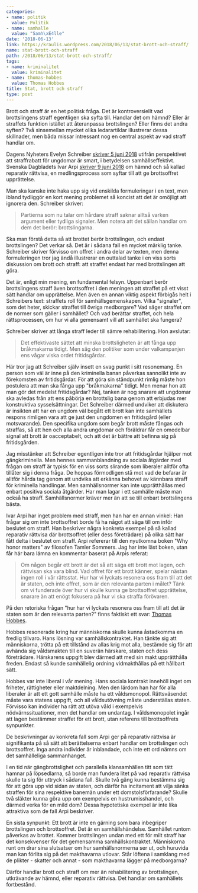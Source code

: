 ```yaml
---
categories:
- name: politik
  value: Politik
- name: samhalle
  value: "Samh\xE4lle"
date: '2018-06-13'
link: https://kraulis.wordpress.com/2018/06/13/stat-brott-och-straff/
name: stat-brott-och-straff
path: /2018/06/13/stat-brott-och-straff/
tags:
- name: kriminalitet
  value: kriminalitet
- name: thomas-hobbes
  value: Thomas Hobbes
title: Stat, brott och straff
type: post
---
```

Brott och straff är en het politisk fråga. Det är kontroversiellt vad brottslingens straff egentligen ska syfta till. Handlar det om hämnd? Eller är straffets funktion istället att återanpassa brottslingen? Eller finns det andra syften? Två sinsemellan mycket olika ledarartiklar illustrerar dessa skillnader, men båda missar intressant nog en central aspekt av vad straff handlar om.

Dagens Nyheters Evelyn Schreiber [skriver 5 juni 2018](https://www.dn.se/ledare/signerat/evelyn-schreiber-att-ge-unga-straffrabatt-ar-inte-snallt-det-ar-smart/) utifrån perspektivet att straffrabatt för ungdomar är smart, i betydelsen samhällseffektivt. Svenska Dagbladets Ivar Arpi [skriver 9 juni 2018](https://www.svd.se/ge-brottsoffer-inflytande-over-straffet/av/ivar-arpi) om hämnd och så kallad reparativ rättvisa, en medlingsprocess som syftar till att ge brottsoffret upprättelse.



Man ska kanske inte haka upp sig vid enskilda formuleringar i en text, men ibland tydliggör en kort mening problemet så koncist att det är omöjligt att ignorera den. Schreiber skriver:

> Partierna som nu talar om hårdare straff saknar alltså varken argument eller tydliga signaler. Men notera att det sällan handlar om dem det berör: brottslingarna.

Ska man förstå detta så att brottet berör brottslingen, och endast brottslingen? Det verkar så. Det är i sådana fall en mycket märklig tanke. Schreiber skriver förvisso om offret i andra delar av texten, men denna formuleringen tror jag ändå illustrerar en outtalad tanke i en viss sorts diskussion om brott och straff: att straffet endast har med brottslingen att göra. 

Det är, enligt min mening, en fundamental felsyn. Uppenbart berör brottslingens straff även brottsoffret i den meningen att straffet på ett visst sätt handlar om upprättelse. Men även en annan viktig aspekt förbigås helt i Schreibers text: straffets roll för samhällsgemenskapen. Vilka "signaler", som det heter, skickar straffet till övriga medborgare? Vad säger straffet om de normer som gäller i samhället? Och vad berättar straffet, och hela rättsprocessen, om hur vi alla gemensamt vill att samhället ska fungera?

Schreiber skriver att långa straff leder till sämre rehabilitering. Hon avslutar:

> Det effektivaste sättet att minska brottsligheten är att fånga upp bråkmakarna tidigt. Men säg den politiker som under valkampanjen ens vågar viska ordet fritidsgårdar.

Här tror jag att Schreiber själv insett en svag punkt i sitt resonemang. En person som väl är inne på den kriminella banan påverkas sannolikt inte av förekomsten av fritidsgårdar. För att göra sin ståndpunkt rimlig måste hon postulera att man ska fånga upp "bråkmakarna" tidigt. Men menar hon att man gör det medelst fritidsgårdar? Nej, tanken är nog snarare att ungdomar ska avledas från att ens påbörja en brottslig bana genom att erbjudas mer konstruktiva sysselsättningar. Det Schreiber därmed undviker att diskutera är insikten att har en ungdom väl begått ett brott kan inte samhällets respons rimligen vara att ge just den ungdomen en fritidsgård (eller motsvarande). Den specifika ungdom som begår brott måste fångas och straffas, så att hen och alla andra ungdomar och föräldrar får en omedelbar signal att brott är oacceptabelt, och att det är bättre att befinna sig på fritidsgården.

Jag misstänker att Schreiber egentligen inte tror att fritidsgårdar hjälper mot gängkriminella. Men hennes sammanblandning av sociala åtgärder med frågan om straff är typisk för en viss sorts slirande som liberaler alltför ofta tillåter sig i denna fråga. De hoppas förmodligen stå mot vad de befarar är alltför hårda tag genom att undvika att erkänna behovet av kännbara straff för kriminella handlingar. Men samhällsnormer kan inte upprätthållas med enbart positiva sociala åtgärder. Har man lagar i ett samhälle måste man också ha straff. Samhällsnormer kräver mer än att se till enbart brottslingens bästa.

Ivar Arpi har inget problem med straff, men han har en annan vinkel: Han frågar sig om inte brottsoffret borde få ha något att säga till om inför beslutet om straff. Han beskriver några konkreta exempel på så kallad reparativ rättvisa där brottsoffret (eller dess företrädare) på olika sätt har fått delta i beslutet om straff. Arpi refererar till den nyutkomna boken "Why honor matters" av filosofen Tamler Sommers. Jag har inte läst boken, utan får här bara lämna en kommentar baserat på Arpis referat:

> Om någon begår ett brott är det så att säga ett brott mot lagen, och rättvisan ska vara blind. Vad offret för ett brott känner, spelar nästan ingen roll i vår rättsstat. Hur har vi lyckats resonera oss fram till att det är staten, och inte offret, som är den relevanta parten i målet? Tänk om vi funderade över hur vi skulle kunna ge brottsoffret upprättelse, snarare än att enögt fokusera på hur vi ska straffa förövaren.

På den retoriska frågan "hur har vi lyckats resonera oss fram till att det är staten som är den relevanta parten?" finns faktiskt ett svar: [Thomas Hobbes](https://en.wikipedia.org/wiki/Thomas_Hobbes).

Hobbes resonerade kring hur människorna skulle kunna åstadkomma en fredlig tillvaro. Hans lösning var samhällskontraktet. Han tänkte sig att människorna, trötta på ett tillstånd av allas krig mot alla, bestämde sig för att avhända sig våldsmakten till en suverän härskare, staten och dess företrädare. Härskarens uppgift blev därmed att med sin makt upprätthålla freden. Endast så kunde samhällelig ordning vidmakthållas på ett hållbart sätt.

Hobbes var inte liberal i vår mening. Hans sociala kontrakt innehöll inget om friheter, rättigheter eller maktdelning. Men den lärdom han har för alla liberaler är att ett gott samhälle måste ha ett våldsmonopol. Rättsväsendet måste vara statens uppgift, och all våldsutövning måste underställas staten. Förvisso kan individer ha rätt att utöva våld i exempelvis nödvärnssituationer, men det handlar om undantag. I våldsmonopolet ingår att lagen bestämmer straffet för ett brott, utan referens till brottsoffrets synpunkter.

De beskrivningar av konkreta fall som Arpi ger på reparativ rättvisa är signifikanta på så sätt att berättelserna enbart handlar om brottslingen och brottsoffret. Inga andra individer är inblandade, och inte ett ord nämns om det samhälleliga sammanhanget.

I en tid när gängbrottslighet och parallella klansamhällen titt som tätt hamnar på löpsedlarna, så borde man fundera litet på vad reparativ rättvisa skulle ta sig för uttryck i sådana fall. Skulle två gäng kunna bestämma sig för att göra upp vid sidan av staten, och därför ha incitament att vilja sänka straffen för sina respektive banemän under ett domstolsförfarande? Skulle två släkter kunna göra upp om exempelvis en hustrumisshandel, och därmed verka för en mild dom? Dessa hypotetiska exempel är inte lika attraktiva som de fall Arpi beskriver.

En sista synpunkt: Ett brott är inte en gärning som bara inbegriper brottslingen och brottsoffret. Det är en samhällshändelse. Samhället runtom påverkas av brottet. Kommer brottslingen undan med ett för milt straff har det konsekvenser för det gemensamma samhällskontraktet. Människorna runt om drar sina slutsatser om hur samhällsnormerna ser ut, och huruvida man kan förlita sig på det makthavarna utlovar. Står löftena i samklang med de plikter - skatter och annat - som makthavarna lägger på medborgarna?

Därför handlar brott och straff om mer än rehabilitering av brottslingen, utkrävande av hämnd, eller reparativ rättvisa. Det handlar om samhällets fortbestånd.

